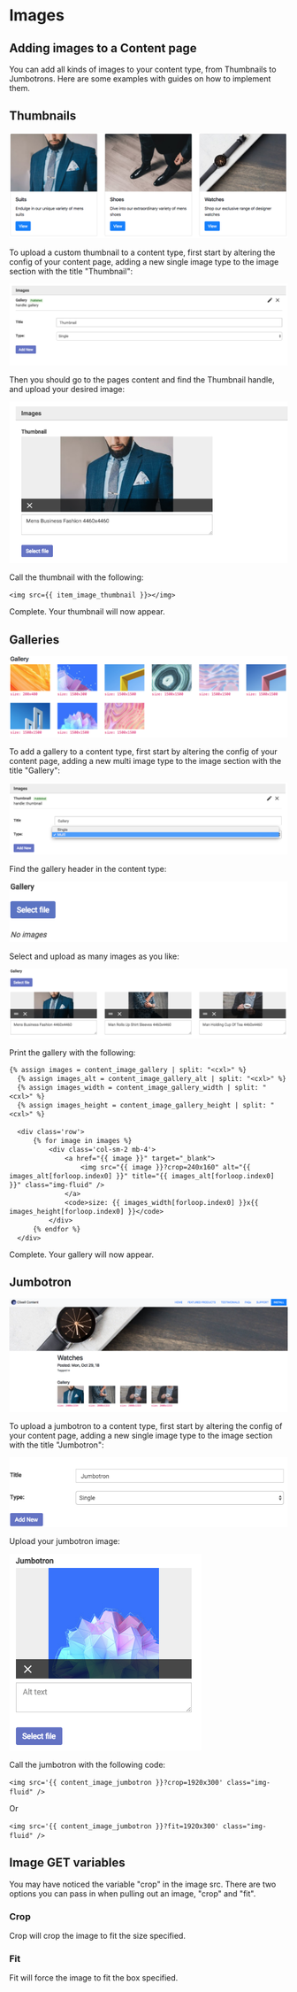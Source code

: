   # Images

  ## Adding images to a Content page

  You can add all kinds of images to your content type, from Thumbnails to Jumbotrons. Here are some examples with guides on
  how to implement them.

  ## Thumbnails

  ![alt text](https://github.com/clixell/clixell-content/blob/master/help-docs/images/thumbnail-example.png "Example of a thumbnail")

  To upload a custom thumbnail to a content type, first start by altering the config of your content page, adding a new single image type to the image section with the title "Thumbnail":

  ![alt text](https://github.com/clixell/clixell-content/blob/master/help-docs/images/how-to-thumbnail-1.png)

  Then you should go to the pages content and find the Thumbnail handle, and upload your desired image:

  ![alt text](https://github.com/clixell/clixell-content/blob/master/help-docs/images/how-to-thumbnail-2.png)

  Call the thumbnail with the following:

  `<img src={{ item_image_thumbnail }}></img>`

  Complete.</strong> Your thumbnail will now appear.

  ## Galleries

  ![alt text](https://github.com/clixell/clixell-content/blob/master/help-docs/images/galleries-example.png)

  To add a gallery to a content type, first start by altering the config of your content page, adding a new multi image type to the image section with the title "Gallery":

  ![alt text](https://github.com/clixell/clixell-content/blob/master/help-docs/images/how-to-gallery-1.png)

  Find the gallery header in the content type:

  ![alt text](https://github.com/clixell/clixell-content/blob/master/help-docs/images/how-to-gallery-2.png)

  Select and upload as many images as you like:

  ![alt text](https://github.com/clixell/clixell-content/blob/master/help-docs/images/how-to-gallery-3.png)

  Print the gallery with the following:

  ```
  {% assign images = content_image_gallery | split: "<cxl>" %}
	{% assign images_alt = content_image_gallery_alt | split: "<cxl>" %}
	{% assign images_width = content_image_gallery_width | split: "<cxl>" %}
	{% assign images_height = content_image_gallery_height | split: "<cxl>" %}

	<div class='row'>
		{% for image in images %}
			<div class='col-sm-2 mb-4'>
				<a href="{{ image }}" target="_blank">
					<img src="{{ image }}?crop=240x160" alt="{{ images_alt[forloop.index0] }}" title="{{ images_alt[forloop.index0] }}" class="img-fluid" />
				</a>
				<code>size: {{ images_width[forloop.index0] }}x{{ images_height[forloop.index0] }}</code>
			</div>
		{% endfor %}
	</div>
  ```

  Complete. Your gallery will now appear.

  ## Jumbotron

  ![alt text](https://github.com/clixell/clixell-content/blob/master/help-docs/images/jumbotron-example.png)

  To upload a jumbotron to a content type, first start by altering the config of your content page, adding a new single image type to the image section with the title "Jumbotron":

  ![alt text](https://github.com/clixell/clixell-content/blob/master/help-docs/images/how-to-jumbotron-1.png)

  Upload your jumbotron image:

  ![alt text](https://github.com/clixell/clixell-content/blob/master/help-docs/images/how-to-jumbotron-2.png)

  Call the jumbotron with the following code:

  `<img src='{{ content_image_jumbotron }}?crop=1920x300' class="img-fluid" />`

  Or

  `<img src='{{ content_image_jumbotron }}?fit=1920x300' class="img-fluid" />`

  ## Image GET variables

  You may have noticed the variable "crop" in the image src. There are two options you can pass in when pulling out an image, "crop" and "fit".

  ### Crop

  Crop will crop the image to fit the size specified.

  ### Fit

  Fit will force the image to fit the box specified.
